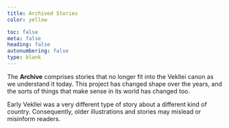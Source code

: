```yaml
---
title: Archived Stories
color: yellow

toc: false
meta: false
heading: false
autonumbering: false
type: blank
---
```


The **Archive** comprises stories that no longer fit into the Vekllei canon as we understand it today. This project has changed shape over the years, and the sorts of things that make sense in its world has changed too.

Early Vekllei was a very different type of story about a different kind of country. Consequently, older illustrations and stories may mislead or misinform readers.